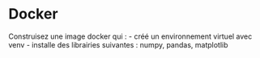 # Docker
Construisez une image docker qui : - créé un environnement virtuel avec venv - installe des librairies suivantes : numpy, pandas, matplotlib 
